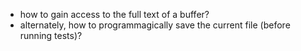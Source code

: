 
* how to gain access to the full text of a buffer?
* alternately, how to programmagically save the current file (before running tests)?

